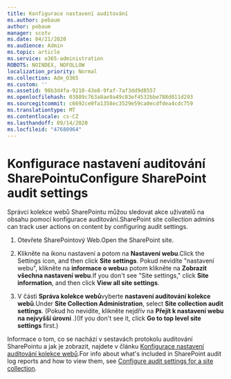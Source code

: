 ```yaml
---
title: Konfigurace nastavení auditování
ms.author: pebaum
author: pebaum
manager: scotv
ms.date: 04/21/2020
ms.audience: Admin
ms.topic: article
ms.service: o365-administration
ROBOTS: NOINDEX, NOFOLLOW
localization_priority: Normal
ms.collection: Adm_O365
ms.custom: ''
ms.assetid: 98b3d4fa-9210-43e8-9faf-7af3dd9d8557
ms.openlocfilehash: 03889c763a8ae9a49c83ef4532bbe788d011d293
ms.sourcegitcommit: c6692ce0fa1358ec3529e59ca0ecdfdea4cdc759
ms.translationtype: MT
ms.contentlocale: cs-CZ
ms.lasthandoff: 09/14/2020
ms.locfileid: "47680964"
---
```

# <a name="configure-sharepoint-audit-settings"></a><span data-ttu-id="83bd0-102">Konfigurace nastavení auditování SharePointu</span><span class="sxs-lookup"><span data-stu-id="83bd0-102">Configure SharePoint audit settings</span></span>

<span data-ttu-id="83bd0-103">Správci kolekce webů SharePointu můžou sledovat akce uživatelů na obsahu pomocí konfigurace auditování.</span><span class="sxs-lookup"><span data-stu-id="83bd0-103">SharePoint site collection admins can track user actions on content by configuring audit settings.</span></span>
  
1. <span data-ttu-id="83bd0-104">Otevřete SharePointový Web.</span><span class="sxs-lookup"><span data-stu-id="83bd0-104">Open the SharePoint site.</span></span>
    
2. <span data-ttu-id="83bd0-105">Klikněte na ikonu nastavení a potom na **Nastavení webu**.</span><span class="sxs-lookup"><span data-stu-id="83bd0-105">Click the Settings icon, and then click **Site settings**.</span></span> <span data-ttu-id="83bd0-106">Pokud nevidíte "nastavení webu", klikněte na **informace o webu**a potom klikněte na **Zobrazit všechna nastavení webu**.</span><span class="sxs-lookup"><span data-stu-id="83bd0-106">If you don't see "Site settings," click **Site information**, and then click **View all site settings**.</span></span>
    
3. <span data-ttu-id="83bd0-107">V části **Správa kolekce webů**vyberte **nastavení auditování kolekce webů**.</span><span class="sxs-lookup"><span data-stu-id="83bd0-107">Under **Site Collection Administration**, select **Site collection audit settings**.</span></span> <span data-ttu-id="83bd0-108">(Pokud ho nevidíte, klikněte nejdřív na **Přejít k nastavení webu na nejvyšší úrovni** .)</span><span class="sxs-lookup"><span data-stu-id="83bd0-108">(If you don't see it, click **Go to top level site settings** first.)</span></span> 
    
<span data-ttu-id="83bd0-109">Informace o tom, co se nachází v sestavách protokolu auditování SharePointu a jak je zobrazit, najdete v článku [Konfigurace nastavení auditování kolekce webů](https://go.microsoft.com/fwlink/?linkid=404050).</span><span class="sxs-lookup"><span data-stu-id="83bd0-109">For info about what's included in SharePoint audit log reports and how to view them, see [Configure audit settings for a site collection](https://go.microsoft.com/fwlink/?linkid=404050).</span></span>
  

